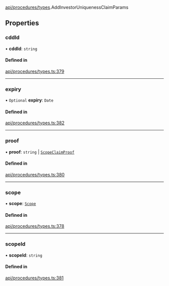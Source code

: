 [api/procedures/types](../../../../Modules/API/Procedures/Types.md).AddInvestorUniquenessClaimParams

## Properties

### cddId

• **cddId**: `string`

#### Defined in

[api/procedures/types.ts:379](https://github.com/PolymeshAssociation/polymesh-sdk/blob/15be87e8/src/api/procedures/types.ts#L379)

___

### expiry

• `Optional` **expiry**: `Date`

#### Defined in

[api/procedures/types.ts:382](https://github.com/PolymeshAssociation/polymesh-sdk/blob/15be87e8/src/api/procedures/types.ts#L382)

___

### proof

• **proof**: `string` \| [`ScopeClaimProof`](ScopeClaimProof.md)

#### Defined in

[api/procedures/types.ts:380](https://github.com/PolymeshAssociation/polymesh-sdk/blob/15be87e8/src/api/procedures/types.ts#L380)

___

### scope

• **scope**: [`Scope`](../../../Types/Scope.md)

#### Defined in

[api/procedures/types.ts:378](https://github.com/PolymeshAssociation/polymesh-sdk/blob/15be87e8/src/api/procedures/types.ts#L378)

___

### scopeId

• **scopeId**: `string`

#### Defined in

[api/procedures/types.ts:381](https://github.com/PolymeshAssociation/polymesh-sdk/blob/15be87e8/src/api/procedures/types.ts#L381)

